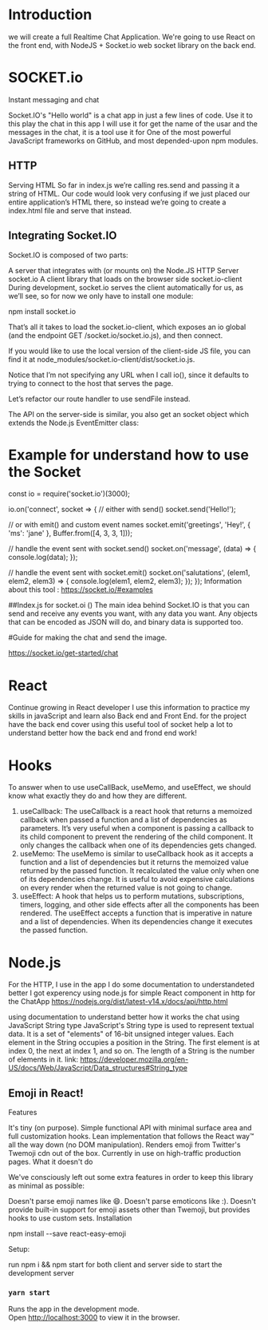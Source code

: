 # Introduction
we will create a full Realtime Chat Application. 
We're going to use React on the front end, with NodeJS + Socket.io web socket library on the back end.

# SOCKET.io

Instant messaging and chat

Socket.IO's "Hello world" is a chat app in just a few lines of code.
Use it to this play the chat in this app I will use it for get the name of the usar and the messages in the chat, it is a tool use it for One of the most powerful JavaScript frameworks on GitHub, and most depended-upon npm modules.

## HTTP 
Serving HTML
So far in index.js we’re calling res.send and passing it a string of HTML. Our code would look very confusing if we just placed our entire application’s HTML there, so instead we’re going to create a index.html file and serve that instead.

## Integrating Socket.IO

Socket.IO is composed of two parts:

A server that integrates with (or mounts on) the Node.JS HTTP Server socket.io
A client library that loads on the browser side socket.io-client
During development, socket.io serves the client automatically for us, as we’ll see, so for now we only have to install one module:

npm install socket.io

That’s all it takes to load the socket.io-client, which exposes an io global (and the endpoint GET /socket.io/socket.io.js), and then connect.

If you would like to use the local version of the client-side JS file, you can find it at node_modules/socket.io-client/dist/socket.io.js.

Notice that I’m not specifying any URL when I call io(), since it defaults to trying to connect to the host that serves the page.


Let’s refactor our route handler to use sendFile instead.

The API on the server-side is similar, you also get an socket object which extends the Node.js EventEmitter class:
# Example for understand how to use the Socket
const io = require('socket.io')(3000);

io.on('connect', socket => {
  // either with send()
  socket.send('Hello!');

  // or with emit() and custom event names
  socket.emit('greetings', 'Hey!', { 'ms': 'jane' }, Buffer.from([4, 3, 3, 1]));

  // handle the event sent with socket.send()
  socket.on('message', (data) => {
    console.log(data);
  });

  // handle the event sent with socket.emit()
  socket.on('salutations', (elem1, elem2, elem3) => {
    console.log(elem1, elem2, elem3);
  });
});
Information about this tool : https://socket.io/#examples


##Index.js for socket.oi ()
The main idea behind Socket.IO is that you can send and receive any events you want, with any data you want. Any objects that can be encoded as JSON will do, and binary data is supported too.

<script src="/socket.io/socket.io.js"></script>
<script src="https://code.jquery.com/jquery-3.4.1.min.js"></script>
<script>
  $(function () {
    var socket = io();
    $('form').submit(function(e) {
      e.preventDefault(); // prevents page reloading
      socket.emit('chat message', $('#m').val());
      $('#m').val('');
      return false;
    });
  });
</script>

#Guide for making the chat and send the image.

https://socket.io/get-started/chat

# React 
Continue growing in React developer I use this information to practice my skills in javaScript and learn also Back end and Front End.
for the project have the back end cover using this useful tool of socket help a lot to understand better how the back end and frond end work!

# Hooks 
To answer when to use useCallBack, useMemo, and useEffect, we should know what exactly they do and how they are different.
1.	useCallback: The useCallback is a react hook that returns a memoized callback when passed a function and a list of dependencies as parameters. It’s very useful when a component is passing a callback to its child component to prevent the rendering of the child component. It only changes the callback when one of its dependencies gets changed.
2.	useMemo: The useMemo is similar to useCallback hook as it accepts a function and a list of dependencies but it returns the memoized value returned by the passed function. It recalculated the value only when one of its dependencies change. It is useful to avoid expensive calculations on every render when the returned value is not going to change.
3.	useEffect: A hook that helps us to perform mutations, subscriptions, timers, logging, and other side effects after all the components has been rendered. The useEffect accepts a function that is imperative in nature and a list of dependencies. When its dependencies change it executes the passed function.

# Node.js
For the HTTP, I use in the app I do some documentation to understandeted better I got experency using node.js for simple React component in http for the ChatApp
https://nodejs.org/dist/latest-v14.x/docs/api/http.html

using documentation to understand better how it works the chat using JavaScript
String type
JavaScript's String type is used to represent textual data. It is a set of "elements" of 16-bit unsigned integer values. Each element in the String occupies a position in the String. The first element is at index 0, the next at index 1, and so on. The length of a String is the number of elements in it.
link: https://developer.mozilla.org/en-US/docs/Web/JavaScript/Data_structures#String_type

## Emoji in React!
Features

It's tiny (on purpose).
Simple functional API with minimal surface area and full customization hooks.
Lean implementation that follows the React way™ all the way down (no DOM manipulation).
Renders emoji from Twitter's Twemoji cdn out of the box.
Currently in use on high-traffic production pages.
What it doesn't do

We've consciously left out some extra features in order to keep this library as minimal as possible:

Doesn't parse emoji names like :smile:.
Doesn't parse emoticons like :).
Doesn't provide built-in support for emoji assets other than Twemoji, but provides hooks to use custom sets.
Installation

npm install --save react-easy-emoji

Setup:

run npm i && npm start for both client and server side to start the development server

### `yarn start`

Runs the app in the development mode.<br />
Open [http://localhost:3000](http://localhost:3000) to view it in the browser.



